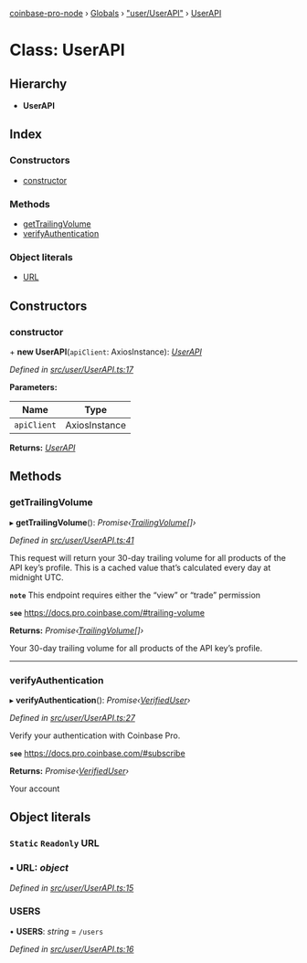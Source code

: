 [coinbase-pro-node](../README.md) › [Globals](../globals.md) › ["user/UserAPI"](../modules/_user_userapi_.md) › [UserAPI](_user_userapi_.userapi.md)

# Class: UserAPI

## Hierarchy

- **UserAPI**

## Index

### Constructors

- [constructor](_user_userapi_.userapi.md#constructor)

### Methods

- [getTrailingVolume](_user_userapi_.userapi.md#gettrailingvolume)
- [verifyAuthentication](_user_userapi_.userapi.md#verifyauthentication)

### Object literals

- [URL](_user_userapi_.userapi.md#static-readonly-url)

## Constructors

### constructor

\+ **new UserAPI**(`apiClient`: AxiosInstance): _[UserAPI](_user_userapi_.userapi.md)_

_Defined in [src/user/UserAPI.ts:17](https://github.com/bennyn/coinbase-pro-node/blob/6dc414a/src/user/UserAPI.ts#L17)_

**Parameters:**

| Name        | Type          |
| ----------- | ------------- |
| `apiClient` | AxiosInstance |

**Returns:** _[UserAPI](_user_userapi_.userapi.md)_

## Methods

### getTrailingVolume

▸ **getTrailingVolume**(): _Promise‹[TrailingVolume](../interfaces/_user_userapi_.trailingvolume.md)[]›_

_Defined in [src/user/UserAPI.ts:41](https://github.com/bennyn/coinbase-pro-node/blob/6dc414a/src/user/UserAPI.ts#L41)_

This request will return your 30-day trailing volume for all products of the API key’s profile. This is a cached value that’s calculated every day at midnight UTC.

**`note`** This endpoint requires either the “view” or “trade” permission

**`see`** https://docs.pro.coinbase.com/#trailing-volume

**Returns:** _Promise‹[TrailingVolume](../interfaces/_user_userapi_.trailingvolume.md)[]›_

Your 30-day trailing volume for all products of the API key’s profile.

---

### verifyAuthentication

▸ **verifyAuthentication**(): _Promise‹[VerifiedUser](../interfaces/_user_userapi_.verifieduser.md)›_

_Defined in [src/user/UserAPI.ts:27](https://github.com/bennyn/coinbase-pro-node/blob/6dc414a/src/user/UserAPI.ts#L27)_

Verify your authentication with Coinbase Pro.

**`see`** https://docs.pro.coinbase.com/#subscribe

**Returns:** _Promise‹[VerifiedUser](../interfaces/_user_userapi_.verifieduser.md)›_

Your account

## Object literals

### `Static` `Readonly` URL

### ▪ **URL**: _object_

_Defined in [src/user/UserAPI.ts:15](https://github.com/bennyn/coinbase-pro-node/blob/6dc414a/src/user/UserAPI.ts#L15)_

### USERS

• **USERS**: _string_ = `/users`

_Defined in [src/user/UserAPI.ts:16](https://github.com/bennyn/coinbase-pro-node/blob/6dc414a/src/user/UserAPI.ts#L16)_
